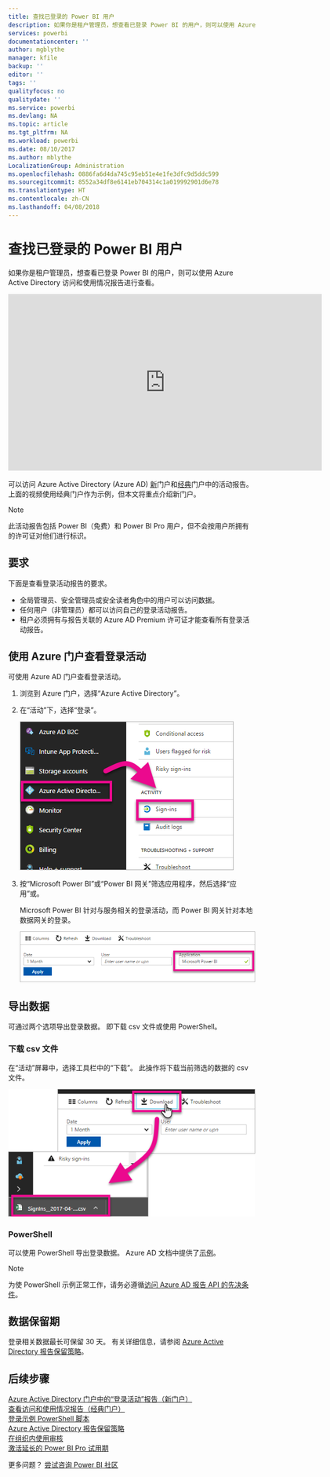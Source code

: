 ```yaml
---
title: 查找已登录的 Power BI 用户
description: 如果你是租户管理员，想查看已登录 Power BI 的用户，则可以使用 Azure Active Directory 访问和使用情况报告进行查看。
services: powerbi
documentationcenter: ''
author: mgblythe
manager: kfile
backup: ''
editor: ''
tags: ''
qualityfocus: no
qualitydate: ''
ms.service: powerbi
ms.devlang: NA
ms.topic: article
ms.tgt_pltfrm: NA
ms.workload: powerbi
ms.date: 08/10/2017
ms.author: mblythe
LocalizationGroup: Administration
ms.openlocfilehash: 0886fa6d4da745c95eb51e4e1fe3dfc9d5ddc599
ms.sourcegitcommit: 8552a34df8e6141eb704314c1a019992901d6e78
ms.translationtype: HT
ms.contentlocale: zh-CN
ms.lasthandoff: 04/08/2018
---
```

# <a name="find-power-bi-users-that-have-signed-in"></a>查找已登录的 Power BI 用户
如果你是租户管理员，想查看已登录 Power BI 的用户，则可以使用 Azure Active Directory 访问和使用情况报告进行查看。

<iframe width="640" height="360" src="https://www.youtube.com/embed/1AVgh9w9VM8?showinfo=0" frameborder="0" allowfullscreen></iframe>

可以访问 Azure Active Directory (Azure AD) [新](https://docs.microsoft.com/azure/active-directory/active-directory-reporting-activity-sign-ins)门户和[经典](https://docs.microsoft.com/azure/active-directory/active-directory-view-access-usage-reports)门户中的活动报告。 上面的视频使用经典门户作为示例，但本文将重点介绍新门户。

> [!NOTE]
> 此活动报告包括 Power BI（免费）和 Power BI Pro 用户，但不会按用户所拥有的许可证对他们进行标识。
> 
> 

## <a name="requirements"></a>要求
下面是查看登录活动报告的要求。

* 全局管理员、安全管理员或安全读者角色中的用户可以访问数据。
* 任何用户（非管理员）都可以访问自己的登录活动报告。
* 租户必须拥有与报告关联的 Azure AD Premium 许可证才能查看所有登录活动报告。

## <a name="using-the-azure-portal-to-view-sign-ins"></a>使用 Azure 门户查看登录活动
可使用 Azure AD 门户查看登录活动。

1. 浏览到 Azure 门户，选择“Azure Active Directory”。
2. 在“活动”下，选择“登录”。
   
    ![](media/service-admin-access-usage/azure-portal-sign-ins.png)
3. 按“Microsoft Power BI”或“Power BI 网关”筛选应用程序，然后选择“应用”或。
   
    Microsoft Power BI 针对与服务相关的登录活动，而 Power BI 网关针对本地数据网关的登录。
   
    ![](media/service-admin-access-usage/sign-in-filter.png)

## <a name="export-the-data"></a>导出数据
可通过两个选项导出登录数据。 即下载 csv 文件或使用 PowerShell。

### <a name="download-csv"></a>下载 csv 文件
在“活动”屏幕中，选择工具栏中的“下载”。 此操作将下载当前筛选的数据的 csv 文件。

![](media/service-admin-access-usage/download-sign-in-data-csv.png)

### <a name="powershell"></a>PowerShell
可以使用 PowerShell 导出登录数据。 Azure AD 文档中提供了[示例](https://docs.microsoft.com/azure/active-directory/active-directory-reporting-api-sign-in-activity-samples#powershell-script)。

> [!NOTE]
> 为使 PowerShell 示例正常工作，请务必遵循[访问 Azure AD 报告 API 的先决条件](https://docs.microsoft.com/en-us/azure/active-directory/active-directory-reporting-api-prerequisites)。
> 
> 

## <a name="data-retention"></a>数据保留期
登录相关数据最长可保留 30 天。 有关详细信息，请参阅 [Azure Active Directory 报告保留策略](https://docs.microsoft.com/azure/active-directory/active-directory-reporting-retention)。

## <a name="next-steps"></a>后续步骤
[Azure Active Directory 门户中的“登录活动”报告（新门户）](https://docs.microsoft.com/azure/active-directory/active-directory-reporting-activity-sign-ins)  
[查看访问和使用情况报告（经典门户）](https://docs.microsoft.com/azure/active-directory/active-directory-view-access-usage-reports#view-or-download-a-report)  
[登录示例 PowerShell 脚本](https://docs.microsoft.com/azure/active-directory/active-directory-reporting-api-sign-in-activity-samples#powershell-script)  
[Azure Active Directory 报告保留策略](https://docs.microsoft.com/azure/active-directory/active-directory-reporting-retention)  
[在组织内使用审核](service-admin-auditing.md)  
[激活延长的 Power BI Pro 试用期](service-extended-pro-trial.md)

更多问题？ [尝试咨询 Power BI 社区](https://community.powerbi.com/)

